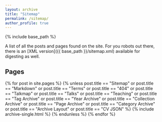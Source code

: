 ```yaml
---
layout: archive
title: "Sitemap"
permalink: /sitemap/
author_profile: true
---
```


{% include base_path %}

A list of all the posts and pages found on the site. For you robots out there, there is an [XML version]({{ base_path }}/sitemap.xml) available for digesting as well.

<h2>Pages</h2>
{% for post in site.pages %}
  {% unless post.title == "Sitemap" or post.title == "Markdown" or post.title == "Terms" or post.title == "404" or post.title == "Talkmap" or post.title == "Talks" or post.title == "Teaching" or post.title == "Tag Archive" or post.title == "Year Archive" or post.title == "Collection Archive" or post.title == "Page Archive" or post.title == "Category Archive" or post.title == "Archive Layout" or post.title == "CV JSON" %}
    {% include archive-single.html %}
  {% endunless %}
{% endfor %}

<!-- Commented out unused sections
<h2>Posts</h2>
{% for post in site.posts %}
  {% include archive-single.html %}
{% endfor %}

{% capture written_label %}'None'{% endcapture %}

{% for collection in site.collections %}
{% unless collection.output == false or collection.label == "posts" %}
  {% capture label %}{{ collection.label }}{% endcapture %}
  {% if label != written_label %}
  <h2>{{ label }}</h2>
  {% capture written_label %}{{ label }}{% endcapture %}
  {% endif %}
{% endunless %}
{% for post in collection.docs %}
  {% unless collection.output == false or collection.label == "posts" %}
  {% include archive-single.html %}
  {% endunless %}
{% endfor %}
{% endfor %}
-->

